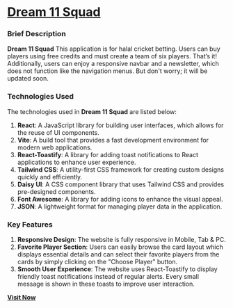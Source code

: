 # [Dream 11 Squad](https://dream-11-squad.surge.sh/)

### Brief Description
**Dream 11 Squad** This application is for halal cricket betting. Users can buy players using free credits and must create a team of six players. That’s it! Additionally, users can enjoy a responsive navbar and a newsletter, which does not function like the navigation menus. But don't worry; it will be updated soon.
 
### Technologies Used
The technologies used in **Dream 11 Squad** are listed below:

1. **React**: A JavaScript library for building user interfaces, which allows for the reuse of UI components.
2. **Vite**: A build tool that provides a fast development environment for modern web applications.
3. **React-Toastify**: A library for adding toast notifications to React applications to enhance user experience.
4. **Tailwind CSS**: A utility-first CSS framework for creating custom designs quickly and efficiently.
5. **Daisy UI**: A CSS component library that uses Tailwind CSS and provides pre-designed components.
6. **Font Awesome**: A library for adding icons to enhance the visual appeal.
7. **JSON**: A lightweight format for managing player data in the application.

 

### Key Features
1. **Responsive Design**: The website is fully responsive in Mobile, Tab & PC.
2. **Favorite Player Section**: Users can easily browse the card layout which displays essential details and can select their favorite players from the cards by simply clicking on the "Choose Player" button.
4. **Smooth User Experience**: The website uses React-Toastify to display friendly toast notifications instead of regular alerts. Every small message is shown in these toasts to improve user interaction.

**[Visit Now](https://dream-11-squad.surge.sh/)**